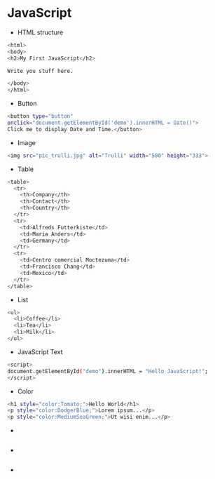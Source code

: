 # JavaScript
- HTML structure

```sh
<html>
<body>
<h2>My First JavaScript</h2>

Write you stuff here.

</body>
</html> 

```
- Button

```sh
<button type="button"
onclick="document.getElementById('demo').innerHTML = Date()">
Click me to display Date and Time.</button>
```

- Image
```sh
<img src="pic_trulli.jpg" alt="Trulli" width="500" height="333">
```
- Table
```sh
<table>
  <tr>
    <th>Company</th>
    <th>Contact</th>
    <th>Country</th>
  </tr>
  <tr>
    <td>Alfreds Futterkiste</td>
    <td>Maria Anders</td>
    <td>Germany</td>
  </tr>
  <tr>
    <td>Centro comercial Moctezuma</td>
    <td>Francisco Chang</td>
    <td>Mexico</td>
  </tr>
</table>
```
- List
```sh
<ul>
  <li>Coffee</li>
  <li>Tea</li>
  <li>Milk</li>
</ul>

```


- JavaScript Text
```sh
<script>
document.getElementById("demo").innerHTML = "Hello JavaScript!";
</script>

```


- Color
```sh
<h1 style="color:Tomato;">Hello World</h1>
<p style="color:DodgerBlue;">Lorem ipsum...</p>
<p style="color:MediumSeaGreen;">Ut wisi enim...</p>

```




-
```sh


```



-
```sh


```


-
```sh


```
















